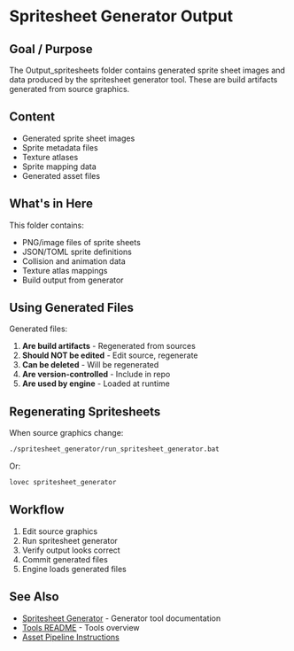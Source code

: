 # Spritesheet Generator Output

## Goal / Purpose

The Output_spritesheets folder contains generated sprite sheet images and data produced by the spritesheet generator tool. These are build artifacts generated from source graphics.

## Content

- Generated sprite sheet images
- Sprite metadata files
- Texture atlases
- Sprite mapping data
- Generated asset files

## What's in Here

This folder contains:
- PNG/image files of sprite sheets
- JSON/TOML sprite definitions
- Collision and animation data
- Texture atlas mappings
- Build output from generator

## Using Generated Files

Generated files:
1. **Are build artifacts** - Regenerated from sources
2. **Should NOT be edited** - Edit source, regenerate
3. **Can be deleted** - Will be regenerated
4. **Are version-controlled** - Include in repo
5. **Are used by engine** - Loaded at runtime

## Regenerating Spritesheets

When source graphics change:

```bash
./spritesheet_generator/run_spritesheet_generator.bat
```

Or:

```bash
lovec spritesheet_generator
```

## Workflow

1. Edit source graphics
2. Run spritesheet generator
3. Verify output looks correct
4. Commit generated files
5. Engine loads generated files

## See Also

- [Spritesheet Generator](../README.md) - Generator tool documentation
- [Tools README](../../README.md) - Tools overview
- [Asset Pipeline Instructions](.../.github/instructions/🎨%20Asset%20Pipeline%20&%20Workflow.instructions.md)
